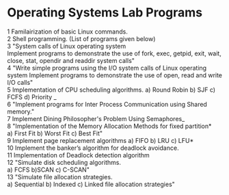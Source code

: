 # Operating Systems Lab Programs <br>
1 Familairization of basic Linux commands. <br>
2 Shell programming. (List of programs given below) <br>
3 "System calls of Linux operating system <br>
Implement programs to demonstrate the use of fork, exec, getpid, exit, wait, close, stat, opendir and readdir system calls" <br>
4 "Write simple programs using the I/O system calls of Linux operating system
Implement programs to demonstrate the use of open, read and write I/O calls" <br>
5 Implementation of CPU scheduling algorithms. a) Round Robin b) SJF c) FCFS d) Priority _ <br>
6 "Implement programs for Inter Process Communication using Shared memory." <br>
7 Implement Dining Philosopher's Problem Using Semaphores_ <br>
8 "Implementation of the Memory Allocation Methods for fixed partition* <br>
a) First Fit b) Worst Fit c) Best Fit" <br>
9 Implement page replacement algorithms a) FIFO b) LRU c) LFU* <br>
10 Implement the banker’s algorithm for deadlock avoidance. <br>
11 Implementation of Deadlock detection algorithm <br>
12 "Simulate disk scheduling algorithms. <br>
a) FCFS b)SCAN c) C-SCAN" <br>
13 "Simulate file allocation strategies. <br>
a) Sequential b) Indexed c) Linked file allocation strategies" <br>
